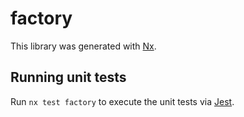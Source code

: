 # factory

This library was generated with [Nx](https://nx.dev).

## Running unit tests

Run `nx test factory` to execute the unit tests via [Jest](https://jestjs.io).
